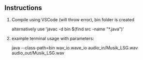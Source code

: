 ## Instructions 
1. Compile using VSCode (will throw error), bin folder is created 

    alternatively use 'javac -d bin $(find src -name "*.java")'

2. example terminal usage with parameters: 

    java --class-path=bin wav_io.wave_io audio_in/Musik_LSG.wav audio_out/Musik_LSG.wav